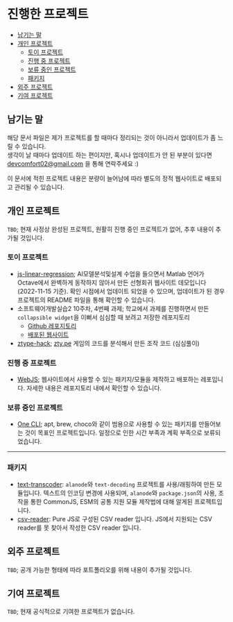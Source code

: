 <h1>진행한 프로젝트</h1>

- [남기는 말](#남기는-말)
- [개인 프로젝트](#개인-프로젝트)
  - [토이 프로젝트](#토이-프로젝트)
  - [진행 중 프로젝트](#진행-중-프로젝트)
  - [보류 중인 프로젝트](#보류-중인-프로젝트)
  - [패키지](#패키지)
- [외주 프로젝트](#외주-프로젝트)
- [기여 프로젝트](#기여-프로젝트)

## 남기는 말

해당 문서 파일은 제가 프로젝트를 할 때마다 정리되는 것이 아니라서 업데이트가 좀 느릴 수 있습니다. <br>
생각이 날 때마다 업데이트 하는 편이지만, 혹시나 업데이트가 안 된 부분이 있다면 [devcomfort02@gmail.com](devcomfort02@gmail.com) 을 통해 연락주세요 :)

이 문서에 적힌 프로젝트 내용은 분량이 늘어남에 따라 별도의 정적 웹사이트로 배포되고 관리될 수 있습니다.

## 개인 프로젝트

`TBD`; 현재 사정상 완성된 프로젝트, 원활히 진행 중인 프로젝트가 없어, 추후 내용이 추가될 것입니다.

### 토이 프로젝트

- [js-linear-regression](https://github.com/devcomfort/js-linear-regression); AI모델분석및설계 수업을 들으면서 Matlab 언어가 Octave에서 완벽하게 동작하지 않아서 만든 선형회귀 웹사이트 데모입니다(2022-11-15 기준). 확인 시점에서 업데이트 되었을 수 있으며, 업데이트가 된 경우 프로젝트의 README 파일을 통해 확인할 수 있습니다.
- 소프트웨어개발실습2 10주차, 4번째 과제; 학교에서 과제를 진행하면서 만든 `collapsible widget`을 이뻐서 심심할 때 보려고 저장한 레포지토리
  - [Github 레포지토리](https://github.com/devcomfort/dsu-react-assignment-ex4)
  - [배포된 웹사이트](https://dsu-react-assignment-ex4.vercel.app/)
- [ztype-hack](https://github.com/devcomfort/ztype-hack); [zty.pe](https://zty.pe) 게임의 코드를 분석해서 만든 조작 코드 (심심풀이)

### 진행 중 프로젝트

- [WebJS](https://github.com/devcomfort/webJS); 웹사이트에서 사용할 수 있는 패키지/모듈을 제작하고 배포하는 레포입니다. 자세한 내용은 레포지토리 내에서 확인할 수 있습니다.

### 보류 중인 프로젝트

- [One CLI](https://github.com/devcomfort/One-CLI); apt, brew, choco와 같이 범용으로 사용할 수 있는 패키지를 만들어보는 것이 목표인 프로젝트입니다. 일정으로 인한 시간 부족과 계획 부족으로 보류되었습니다.

---

### 패키지

- [text-transcoder](https://github.com/devcomfort/js-module-text-transcoder): `alanode`와 `text-decoding` 프로젝트를 사용/래핑하여 만든 모듈입니다. 텍스트의 인코딩 변경에 사용되며, `alanode`와 `package.json`의 사용, 조작을 통한 CommonJS, ESM의 공통 지원 모듈 제작법에 대해 알게된 프로젝트입니다.
- [csv-reader](https://github.com/devcomfort/js-module-csv-reader): Pure JS로 구성된 CSV reader 입니다. JS에서 지원되는 CSV reader를 못 찾아서 작성한 CSV reader 입니다.

## 외주 프로젝트

`TBD`; 공개 가능한 형태에 따라 포트폴리오를 위해 내용이 추가될 것입니다.

## 기여 프로젝트

`TBD`; 현재 공식적으로 기여한 프로젝트가 없습니다.
